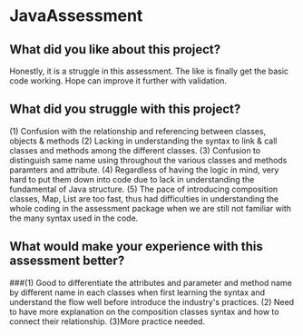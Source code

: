 # JavaAssessment
## What did you like about this project?
Honestly, it is a struggle in this assessment. The like is finally get the basic code working. Hope can improve it further with validation.
## What did you struggle with this project?
(1) Confusion with the relationship and referencing between classes, objects & methods
(2) Lacking in understanding the syntax to link & call classes and methods among the different classes.
(3) Confusion to distinguish same name using throughout the various classes and methods paramters and attribute.
(4) Regardless of having the logic in mind, very hard to put them down into code due to lack in understanding the fundamental of Java structure.
(5) The pace of introducing composition classes, Map, List are too fast, thus had difficulties in understanding the whole coding in the assessment package when we are still not familiar with the many syntax used in the code. 
## What would make your experience with this assessment better?
###(1) Good to differentiate the attributes and parameter and method name by different name in each classes when first learning the syntax and understand the flow well before introduce the industry's practices.
(2) Need to have more explanation on the composition classes syntax and how to connect their relationship. 
(3)More practice needed.
